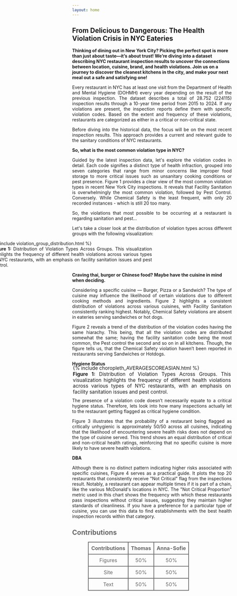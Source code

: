 ```yaml
---
layout: home
---
```


<h2>From Delicious to Dangerous: The Health Violation Crisis in NYC Eateries</h2>

<b style="text-align: justify; text-justify: inter-word;">
Thinking of dining out in New York City? Picking the perfect spot is more than just about taste—it’s about trust! We’re diving into a dataset describing NYC restaurant inspection results to uncover the connections between location, cuisine, brand, and health violations. Join us on a journey to discover the cleanest kitchens in the city, and make your next meal out a safe and satisfying one!
</b>

<p style="text-align: justify; text-justify: inter-word;">
Every restaurant in NYC has at least one visit from the Department of Health and Mental Hygiene (DOHMH) every year depending on the result of the previous inspection. The dataset describes a total of 28.752 (224115) inspection results through a 10-year time period from 2015 to 2024. If any violations are present, the inspection reports define them with specific violation codes. Based on the extent and frequency of these violations, restaurants are categorized as either in a critical or non-critical state.
</p>

<p style="text-align: justify; text-justify: inter-word;">
Before diving into the historical data, the focus will be on the most recent inspection results. This approach provides a current and relevant guide to the sanitary conditions of NYC restaurants.
</p>

<b style="text-align: justify; text-justify: inter-word;">
So, what is the most common violation type in NYC?
</b>

<p style="text-align: justify; text-justify: inter-word;">
Guided by the latest inspection data, let's explore the violation codes in detail. Each code signifies a distinct type of health infraction, grouped into seven categories that range from minor concerns like improper food storage to more critical issues such as unsanitary cooking conditions or pest presence. Figure 1 provides a clear view of the most common violation types in recent New York City inspections. It reveals that Facility Sanitation is overwhelmingly the most common violation, followed by Pest Control. Conversely. While Chemical Safety is the least frequent, with only 20 recorded instances - which is still 20 too many.
</p>

<p style="text-align: justify; text-justify: inter-word;">
So, the violations that most possible to be occurring at a restaurant is regarding sanitation and pest...
</p>

<p style="text-align: justify; text-justify: inter-word;">
Let's take a closer look at the distribution of violation types across different groups with the following visualization:
</p>

<figure id="figure1" style="max-width: 100%; height: auto; margin-left: -50%;"> 
    {% include violation_group_distribution.html %}
    <figcaption style="text-align: justify;">
        <b>Figure 1:</b> Distribution of Violation Types Across Groups. This visualization highlights the frequency of different health violations across various types of NYC restaurants, with an emphasis on facility sanitation issues and pest control.
    </figcaption>
</figure>

<b style="text-align: justify; text-justify: inter-word;">
Craving thai, burger or Chinese food? Maybe have the cuisine in mind when deciding.
</b>

<p style="text-align: justify; text-justify: inter-word;">
Considering a specific cuisine — Burger, Pizza or a Sandwich? The type of cuisine may influence the likelihood of certain violations due to different cooking methods and ingredients. Figure 2 highlights a consistent distribution of violations across various cuisines, with Facility Sanitation consistently ranking highest. Notably, Chemical Safety violations are absent in eateries serving sandwiches or hot dogs.
</p>

<p style="text-align: justify; text-justify: inter-word;">
Figure 2 reveals a trend of the distribution of the violation codes having the same hiarachy. This being, that all the violation codes are distributed somewhat the same; having the facility sanitation code being the most common, the Pest control the second and so on in all kitchens. Though, the figure tells us, that the Chemical Safety violation haven’t been reported in restaurants serving Sandwiches or Hotdogs.
</p>

<b style="text-align: justify; text-justify: inter-word;">
Hygiene Status
</b>

<figure id="figure1" style="max-width: 90%; transform: scale(1.1); display: block; margin: auto; height: auto;"> 
    {% include choropleth_AVERAGESCOREASIAN.html %}
    <figcaption style="text-align: justify;">
        <b>Figure 1:</b> Distribution of Violation Types Across Groups. This visualization highlights the frequency of different health violations across various types of NYC restaurants, with an emphasis on facility sanitation issues and pest control.
    </figcaption>
</figure>

<p style="text-align: justify; text-justify: inter-word;">
The presence of a violation code doesn’t necessarily equate to a critical hygiene status. Therefore, lets look into how many inspections actually let to the restaurant getting flagged as critical hygiene condition.
</p>

<p style="text-align: justify; text-justify: inter-word;">
Figure 3 illustrates that the probability of a restaurant being flagged as critically unhygienic is approximately 50/50 across all cuisines, indicating that the likelihood of encountering severe health risks does not depend on the type of cuisine served. This trend shows an equal distribution of critical and non-critical health ratings, reinforcing that no specific cuisine is more likely to have severe health violations.
</p>

<b style="text-align: justify; text-justify: inter-word;">
DBA
</b>

<p style="text-align: justify; text-justify: inter-word;">
Although there is no distinct pattern indicating higher risks associated with specific cuisines, Figure 4 serves as a practical guide. It plots the top 20 restaurants that consistently receive "Not Critical" flag from the inspections result. Notably, a restaurant can appear multiple times if it is part of a chain, like the various McDonald's locations in NYC. The "Not Critical Proportion" metric used in this chart shows the frequency with which these restaurants pass inspections without critical issues, suggesting they maintain higher standards of cleanliness. If you have a preference for a particular type of cuisine, you can use this data to find establishments with the best health inspection records within that category.
</p>


<head>
  <title>Contributions</title>
  <style>
    table {
      width: 80%;
      border-collapse: collapse;
      margin-left: auto;
      margin-right: auto;
    }
    th, td {
      border: 2px solid #666666; /* Updated border color to darker gray */
      text-align: center;
      padding: 8px;
      color: #666666; /* Updated text color to darker gray */
    }
  </style>
</head>
<body>

<h2 style="color: #666666;">Contributions</h2> <!-- Optional: Updated heading color to darker gray -->

<table>
    <tr>
        <th>Contributions</th>
        <th>Thomas</th>
        <th>Anna-Sofie</th>
    </tr>
    <tr>
        <td>Figures</td>
        <td>50%</td>
        <td>50%</td>
    </tr>
    <tr>
        <td>Site</td>
        <td>50%</td>
        <td>50%</td>
    </tr>
    <tr>
        <td>Text</td>
        <td>50%</td>
        <td>50%</td>
    </tr>
</table>

</body>
